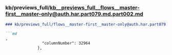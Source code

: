 ### kb/previews_full/kb__previews_full__flows__master-first__master-only@auth.har.part079.md.part002.md

```md
### kb/previews_full/flows__master-first__master-only@auth.har.part079.md (part 002)

```md
,
                "columnNumber": 32964
              },
       
```

```

```
